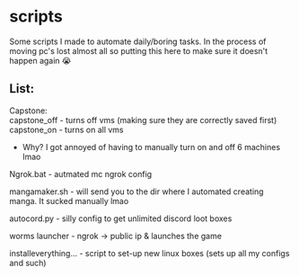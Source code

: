 # scripts
Some scripts I made to automate daily/boring tasks. In the process of moving pc's lost almost all so putting this here to make sure it doesn't happen again :sob:
 
## List:
Capstone:   
capstone_off - turns off vms (making sure they are correctly saved first)  
capstone_on - turns on all vms  
- Why? I got annoyed of having to manually turn on and off 6 machines lmao

Ngrok.bat - autmated mc ngrok config

mangamaker.sh - will send you to the dir where I automated creating manga. It sucked manually lmao

autocord.py - silly config to get unlimited discord loot boxes

worms launcher - ngrok -> public ip & launches the game 

installeverything... - script to set-up new linux boxes (sets up all my configs and such)
